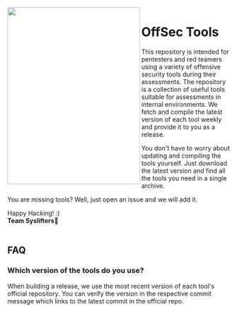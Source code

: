 <img align="left" width="300px" height="400px" src="https://docs.syslifters.com/images/Logo.svg">

# OffSec Tools
This repository is intended for pentesters and red teamers using a variety of offensive security tools during their assessments. The repository is a collection of useful tools suitable for assessments in internal environments. We fetch and compile the latest version of each tool weekly and provide it to you as a release.

You don't have to worry about updating and compiling the tools yourself. Just download the latest version and find all the tools you need in a single archive.

You are missing tools? Well, just open an issue and we will add it.


Happy Hacking! :)  
<b>Team Syslifters</b>🦖
<br/>
<br/>
## FAQ
### Which version of the tools do you use?
When building a release, we use the most recent version of each tool's official repository. You can verify the version in the respective commit message which links to the latest commit in the official repo.
